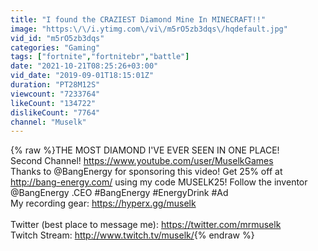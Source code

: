 ```yaml
---
title: "I found the CRAZIEST Diamond Mine In MINECRAFT!!"
image: "https:\/\/i.ytimg.com\/vi\/m5rO5zb3dqs\/hqdefault.jpg"
vid_id: "m5rO5zb3dqs"
categories: "Gaming"
tags: ["fortnite","fortnitebr","battle"]
date: "2021-10-21T08:25:26+03:00"
vid_date: "2019-09-01T18:15:01Z"
duration: "PT28M12S"
viewcount: "7233764"
likeCount: "134722"
dislikeCount: "7764"
channel: "Muselk"
---
```

{% raw %}THE MOST DIAMOND I'VE EVER SEEN IN ONE PLACE!<br />Second Channel! <a rel="nofollow" target="blank" href="https://www.youtube.com/user/MuselkGames">https://www.youtube.com/user/MuselkGames</a><br />Thanks to @BangEnergy for sponsoring this video! Get 25% off at <a rel="nofollow" target="blank" href="http://bang-energy.com/">http://bang-energy.com/</a> using my code MUSELK25! Follow the inventor @BangEnergy .CEO #BangEnergy #EnergyDrink #Ad<br />My recording gear: <a rel="nofollow" target="blank" href="https://hyperx.gg/muselk">https://hyperx.gg/muselk</a><br /><br />Twitter (best place to message me): <a rel="nofollow" target="blank" href="https://twitter.com/mrmuselk">https://twitter.com/mrmuselk</a><br />Twitch Stream: <a rel="nofollow" target="blank" href="http://www.twitch.tv/muselk/">http://www.twitch.tv/muselk/</a>{% endraw %}

